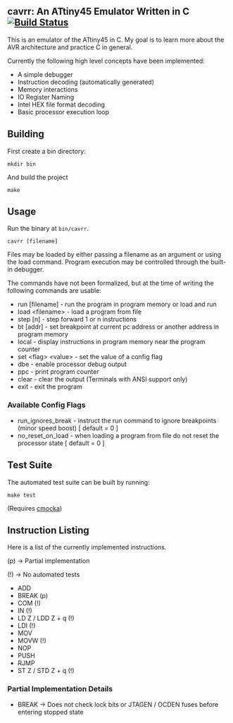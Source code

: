 ## cavrr: An ATtiny45 Emulator Written in C [![Build Status](https://travis-ci.org/benghaem/cavrr.svg?branch=master)](https://travis-ci.org/benghaem/cavrr)

This is an emulator of the ATtiny45 in C. My goal is to learn more about the AVR architecture and practice C in general.

Currently the following high level concepts have been implemented:

* A simple debugger
* Instruction decoding (automatically generated)
* Memory interactions
* IO Register Naming
* Intel HEX file format decoding
* Basic processor execution loop

## Building

First create a bin directory:

`mkdir bin`

And build the project

`make`

## Usage

Run the binary at `bin/cavrr`. 

`cavrr [filename]`

Files may be loaded by either passing a filename as an argument or using the load command.
Program execution may be controlled through the built-in debugger.

The commands have not been formalized, but at the time of writing the following commands are usable:

* run [filename] - run the program in program memory or load and run
* load &lt;filename&gt; - load a program from file
* step [n] - step forward 1 or n instructions
* bt [addr] - set breakpoint at current pc address or another address in program memory
* local - display instructions in program memory near the program counter
* set &lt;flag&gt; &lt;value&gt; - set the value of a config flag
* dbe  - enable processor debug output
* ppc  - print program counter
* clear - clear the output (Terminals with ANSI support only)
* exit - exit the program

### Available Config Flags

* run_ignores_break - instruct the run command to ignore breakpoints (minor speed boost) [ default = 0 ]
* no_reset_on_load - when loading a program from file do not reset the processor state [ default = 0 ]

## Test Suite

The automated test suite can be built by running:

`make test`

(Requires [cmocka](https://github.com/clibs/cmocka))

## Instruction Listing

Here is a list of the currently implemented instructions.

(p) -&gt; Partial implementation

(!) -&gt; No automated tests

* ADD
* BREAK (p)
* COM (!)
* IN (!)
* LD Z / LDD Z + q (!)
* LDI (!)
* MOV
* MOVW (!)
* NOP
* PUSH
* RJMP
* ST Z / STD Z + q (!)

### Partial Implementation Details

* BREAK -&gt; Does not check lock bits or JTAGEN / OCDEN fuses before entering
stopped state

